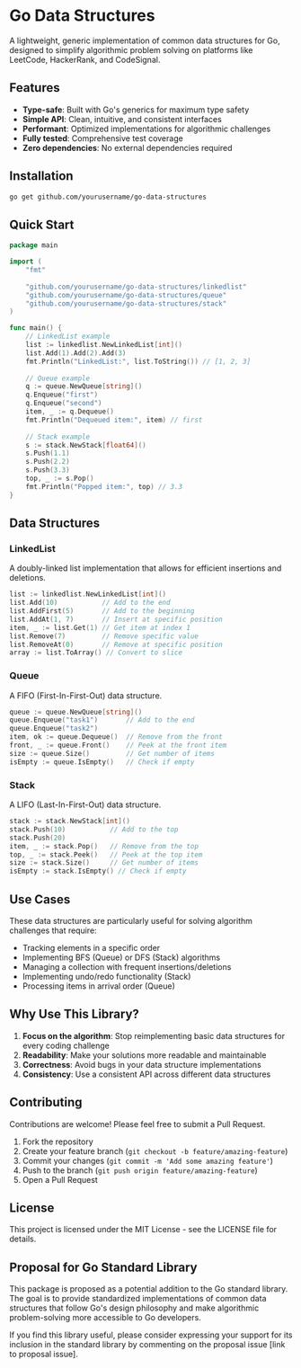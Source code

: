 # Go Data Structures

A lightweight, generic implementation of common data structures for Go, designed to simplify algorithmic problem solving on platforms like LeetCode, HackerRank, and CodeSignal.

## Features

- **Type-safe**: Built with Go's generics for maximum type safety
- **Simple API**: Clean, intuitive, and consistent interfaces
- **Performant**: Optimized implementations for algorithmic challenges
- **Fully tested**: Comprehensive test coverage
- **Zero dependencies**: No external dependencies required

## Installation

```bash
go get github.com/yourusername/go-data-structures
```

## Quick Start

```go
package main

import (
	"fmt"
	
	"github.com/yourusername/go-data-structures/linkedlist"
	"github.com/yourusername/go-data-structures/queue"
	"github.com/yourusername/go-data-structures/stack"
)

func main() {
	// LinkedList example
	list := linkedlist.NewLinkedList[int]()
	list.Add(1).Add(2).Add(3)
	fmt.Println("LinkedList:", list.ToString()) // [1, 2, 3]
	
	// Queue example
	q := queue.NewQueue[string]()
	q.Enqueue("first")
	q.Enqueue("second")
	item, _ := q.Dequeue()
	fmt.Println("Dequeued item:", item) // first
	
	// Stack example
	s := stack.NewStack[float64]()
	s.Push(1.1)
	s.Push(2.2)
	s.Push(3.3)
	top, _ := s.Pop()
	fmt.Println("Popped item:", top) // 3.3
}
```

## Data Structures

### LinkedList

A doubly-linked list implementation that allows for efficient insertions and deletions.

```go
list := linkedlist.NewLinkedList[int]()
list.Add(10)           // Add to the end
list.AddFirst(5)       // Add to the beginning
list.AddAt(1, 7)       // Insert at specific position
item, _ := list.Get(1) // Get item at index 1
list.Remove(7)         // Remove specific value
list.RemoveAt(0)       // Remove at specific position
array := list.ToArray() // Convert to slice
```

### Queue

A FIFO (First-In-First-Out) data structure.

```go
queue := queue.NewQueue[string]()
queue.Enqueue("task1")       // Add to the end
queue.Enqueue("task2")
item, ok := queue.Dequeue()  // Remove from the front
front, _ := queue.Front()    // Peek at the front item
size := queue.Size()         // Get number of items
isEmpty := queue.IsEmpty()   // Check if empty
```

### Stack

A LIFO (Last-In-First-Out) data structure.

```go
stack := stack.NewStack[int]()
stack.Push(10)           // Add to the top
stack.Push(20)
item, _ := stack.Pop()   // Remove from the top
top, _ := stack.Peek()   // Peek at the top item
size := stack.Size()     // Get number of items
isEmpty := stack.IsEmpty() // Check if empty
```

## Use Cases

These data structures are particularly useful for solving algorithm challenges that require:

- Tracking elements in a specific order
- Implementing BFS (Queue) or DFS (Stack) algorithms
- Managing a collection with frequent insertions/deletions
- Implementing undo/redo functionality (Stack)
- Processing items in arrival order (Queue)

## Why Use This Library?

1. **Focus on the algorithm**: Stop reimplementing basic data structures for every coding challenge
2. **Readability**: Make your solutions more readable and maintainable
3. **Correctness**: Avoid bugs in your data structure implementations
4. **Consistency**: Use a consistent API across different data structures

## Contributing

Contributions are welcome! Please feel free to submit a Pull Request.

1. Fork the repository
2. Create your feature branch (`git checkout -b feature/amazing-feature`)
3. Commit your changes (`git commit -m 'Add some amazing feature'`)
4. Push to the branch (`git push origin feature/amazing-feature`)
5. Open a Pull Request

## License

This project is licensed under the MIT License - see the LICENSE file for details.

## Proposal for Go Standard Library

This package is proposed as a potential addition to the Go standard library. The goal is to provide standardized implementations of common data structures that follow Go's design philosophy and make algorithmic problem-solving more accessible to Go developers.

If you find this library useful, please consider expressing your support for its inclusion in the standard library by commenting on the proposal issue [link to proposal issue].